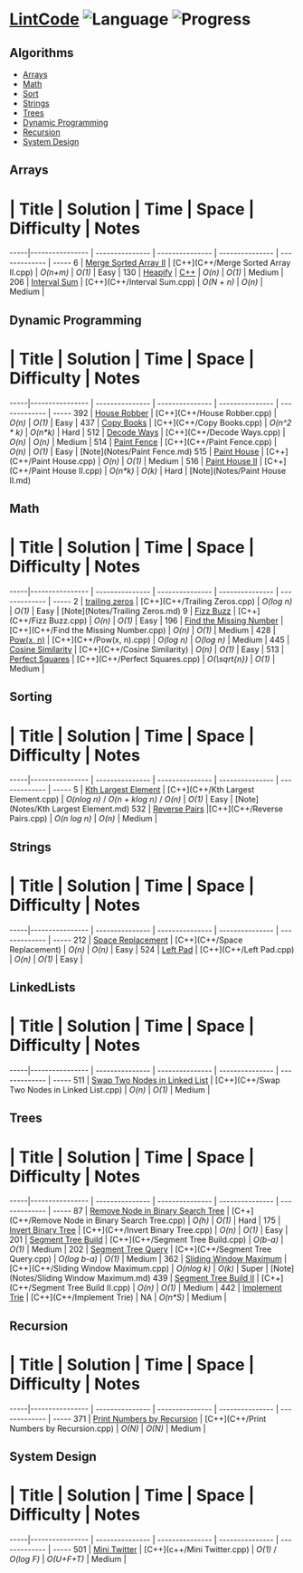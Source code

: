 # [LintCode](www.lintcode.com/en/problem/) ![Language](https://img.shields.io/badge/language-C++%2014-orange.svg)  ![Progress](https://img.shields.io/badge/progress-31%20%2F%20278-ff69b4.svg)


## Algorithms
* [Arrays](https://github.com/kmather73/LintCode#arrays)
* [Math](https://github.com/kmather73/LintCode#math)
* [Sort](https://github.com/kmather73/LintCode#sort)
* [Strings](https://github.com/kmather73/LintCode#strings)
* [Trees](https://github.com/kmather73/LintCode#trees)
* [Dynamic Programming](https://github.com/kmather73/LintCode#dynamic-programming)
* [Recursion](https://github.com/kmather73/LintCode#recursion)
* [System Design](https://github.com/kmather73/LintCode#system-design)


## Arrays
  #  | Title           |  Solution       |  Time           | Space           | Difficulty    | Notes
-----|---------------- | --------------- | --------------- | --------------- | ------------- | -----
6    | [Merge Sorted Array II](http://www.lintcode.com/en/problem/merge-sorted-array-ii/) | [C++](C++/Merge Sorted Array II.cpp) | _O(n+m)_ | _O(1)_ | Easy |
130  | [Heapify](http://www.lintcode.com/en/problem/heapify/) | [C++](C++/Heapify.cpp) | _O(n)_ | _O(1)_ | Medium |
206  | [Interval Sum](http://www.lintcode.com/en/problem/interval-sum/) | [C++](C++/Interval Sum.cpp) | _O(N + n)_ | _O(n)_ | Medium | 


## Dynamic Programming
  #  | Title           |  Solution       |  Time           | Space           | Difficulty    | Notes
-----|---------------- | --------------- | --------------- | --------------- | ------------- | -----
392  | [House Robber](http://www.lintcode.com/en/problem/house-robber/) | [C++](C++/House Robber.cpp) | _O(n)_ | _O(1)_ | Easy | 
437  | [Copy Books](http://www.lintcode.com/en/problem/copy-books/) | [C++](C++/Copy Books.cpp) | _O(n^2 * k)_ | _O(n*k)_ | Hard |
512  | [Decode Ways](http://www.lintcode.com/en/problem/decode-ways/) | [C++](C++/Decode Ways.cpp) | _O(n)_ | _O(n)_ | Medium |
514  | [Paint Fence](http://www.lintcode.com/en/problem/paint-fence/) | [C++](C++/Paint Fence.cpp) | _O(n)_ | _O(1)_ | Easy | [Note](Notes/Paint Fence.md)
515  | [Paint House](http://www.lintcode.com/en/problem/paint-house/) | [C++](C++/Paint House.cpp) | _O(n)_ | _O(1)_ | Medium |
516  | [Paint House II](http://www.lintcode.com/en/problem/paint-house-ii/) | [C++](C++/Paint House II.cpp) | _O(n*k)_ | _O(k)_ | Hard | [Note](Notes/Paint House II.md)

## Math
  #  | Title           |  Solution       |  Time           | Space           | Difficulty    | Notes
-----|---------------- | --------------- | --------------- | --------------- | ------------- | -----
2    | [trailing zeros](http://www.lintcode.com/en/problem/trailing-zeros/) | [C++](C++/Trailing Zeros.cpp) | _O(log n)_       | _O(1)_          | Easy         | [Note](Notes/Trailing Zeros.md)
9    | [Fizz Buzz](http://www.lintcode.com/en/problem/fizz-buzz/) | [C++](C++/Fizz Buzz.cpp) | _O(n)_ | _O(1)_ | Easy |
196  | [Find the Missing Number](http://www.lintcode.com/en/problem/find-the-missing-number/) | [C++](C++/Find the Missing Number.cpp) | _O(n)_ | _O(1)_ | Medium |
428  | [Pow(x, n)](http://www.lintcode.com/en/problem/powx-n/) | [C++](C++/Pow(x, n).cpp) | _O(log n)_ | _O(log n)_ | Medium |
445  | [Cosine Similarity](http://www.lintcode.com/en/problem/cosine-similarity/) | [C++](C++/Cosine Similarity) | _O(n)_ | _O(1)_ | Easy |
513  | [Perfect Squares](http://www.lintcode.com/en/problem/perfect-squares/) | [C++](C++/Perfect Squares.cpp) | _O(\sqrt{n})_ | _O(1)_ | Medium | 



## Sorting
  #  | Title           |  Solution       |  Time           | Space           | Difficulty    | Notes
-----|---------------- | --------------- | --------------- | --------------- | ------------- | -----
5    | [Kth Largest Element](http://www.lintcode.com/en/problem/kth-largest-element/) | [C++](C++/Kth Largest Element.cpp) | _O(nlog n)_ / _O(n + klog n)_ / _O(n)_ | _O(1)_ | Easy | [Note](Notes/Kth Largest Element.md)
532  | [Reverse Pairs](http://www.lintcode.com/en/problem/reverse-pairs/) |[C++](C++/Reverse Pairs.cpp) | _O(n log n)_ | _O(n)_ | Medium |

## Strings
  #  | Title           |  Solution       |  Time           | Space           | Difficulty    | Notes
-----|---------------- | --------------- | --------------- | --------------- | ------------- | -----
212  | [Space Replacement](http://www.lintcode.com/en/problem/space-replacement/) | [C++](C++/Space Replacement) | _O(n)_ | _O(n)_ | Easy |
524  | [Left Pad](http://www.lintcode.com/en/problem/left-pad/) | [C++](C++/Left Pad.cpp) | _O(n)_ | _O(1)_ | Easy |

## LinkedLists
  #  | Title           |  Solution       |  Time           | Space           | Difficulty    | Notes
-----|---------------- | --------------- | --------------- | --------------- | ------------- | -----
511  | [Swap Two Nodes in Linked List](http://www.lintcode.com/en/problem/swap-two-nodes-in-linked-list/) | [C++](C++/Swap Two Nodes in Linked List.cpp) | _O(n)_ | _O(1)_ | Medium |

## Trees
  #  | Title           |  Solution       |  Time           | Space           | Difficulty    | Notes
-----|---------------- | --------------- | --------------- | --------------- | ------------- | -----
87   | [Remove Node in Binary Search Tree](http://www.lintcode.com/en/problem/remove-node-in-binary-search-tree/) | [C++](C++/Remove Node in Binary Search Tree.cpp) | _O(h)_ | _O(1)_ | Hard |
175  | [Invert Binary Tree](http://www.lintcode.com/en/problem/invert-binary-tree/) | [C++](C++/Invert Binary Tree.cpp) | _O(n)_ | _O(1)_ | Easy |
201  | [Segment Tree Build](http://www.lintcode.com/en/problem/segment-tree-build/) | [C++](C++/Segment Tree Build.cpp) | _O(b-a)_ | _O(1)_ | Medium | 
202  | [Segment Tree Query](http://www.lintcode.com/en/problem/segment-tree-query/) | [C++](C++/Segment Tree Query.cpp) | _O(log b-a)_ | _O(1)_ | Medium |
362  | [Sliding Window Maximum](http://www.lintcode.com/en/problem/sliding-window-maximum/) | [C++](C++/Sliding Window Maximum.cpp) | _O(nlog k)_ | _O(k)_ | Super | [Note](Notes/Sliding Window Maximum.md)
439  | [Segment Tree Build II](http://www.lintcode.com/en/problem/segment-tree-build-ii/) | [C++](C++/Segment Tree Build II.cpp) | _O(n)_ | _O(1)_ | Medium | 
442  | [Implement Trie](http://www.lintcode.com/en/problem/implement-trie/#) | [C++](C++/Implement Trie) | NA | _O(n*S)_ | Medium |



## Recursion
  #  | Title           |  Solution       |  Time           | Space           | Difficulty    | Notes
-----|---------------- | --------------- | --------------- | --------------- | ------------- | -----
371  | [Print Numbers by Recursion](http://www.lintcode.com/en/problem/print-numbers-by-recursion/) | [C++](C++/Print Numbers by Recursion.cpp) | _O(N)_ | _O(N)_ | Medium | 


## System Design
  #  | Title           |  Solution       |  Time           | Space           | Difficulty    | Notes
-----|---------------- | --------------- | --------------- | --------------- | ------------- | -----
501  | [Mini Twitter](http://www.lintcode.com/en/problem/mini-twitter/) | [C++](c++/Mini Twitter.cpp) | _O(1)_ / _O(log F)_ | _O(U+F+T)_ | Medium | 



